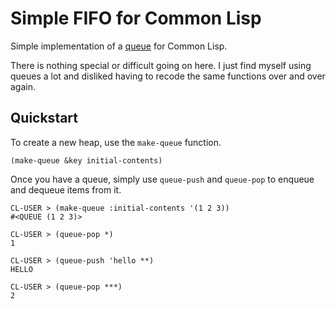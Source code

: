 # Simple FIFO for Common Lisp

Simple implementation of a [queue](https://en.wikipedia.org/wiki/Queue_%28abstract_data_type%29) for Common Lisp.

There is nothing special or difficult going on here. I just find myself using queues a lot and disliked having to recode the same functions over and over again.

## Quickstart

To create a new heap, use the `make-queue` function.

    (make-queue &key initial-contents)

Once you have a queue, simply use `queue-push` and `queue-pop` to enqueue and dequeue items from it.

    CL-USER > (make-queue :initial-contents '(1 2 3))
    #<QUEUE (1 2 3)>

    CL-USER > (queue-pop *)
    1

    CL-USER > (queue-push 'hello **)
    HELLO

    CL-USER > (queue-pop ***)
    2
